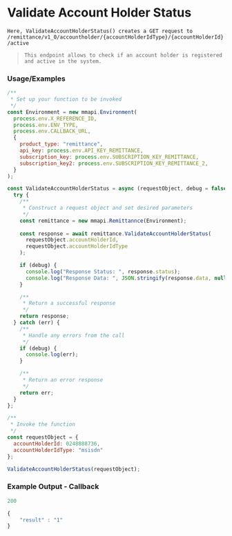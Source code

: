 
# Validate Account Holder Status

`Here, ValidateAccountHolderStatus() creates a GET request to /remittance/v1_0/accountholder/{accountHolderIdType}/{accountHolderId}/active`

> `This endpoint allows to check if an account holder is registered and active in the system.`

### Usage/Examples

```javascript
/**
 * Set up your function to be invoked
 */
const Environment = new mmapi.Environment(
  process.env.X_REFERENCE_ID,
  process.env.ENV_TYPE,
  process.env.CALLBACK_URL,
  {
    product_type: "remittance",
    api_key: process.env.API_KEY_REMITTANCE,
    subscription_key: process.env.SUBSCRIPTION_KEY_REMITTANCE,
    subscription_key2: process.env.SUBSCRIPTION_KEY_REMITTANCE_2,
  }
);

const ValidateAccountHolderStatus = async (requestObject, debug = false) => {
  try {
    /**
     * Construct a request object and set desired parameters
     */
    const remittance = new mmapi.Remittannce(Environment); 
    
    const response = await remittance.ValidateAccountHolderStatus(
      requestObject.accountHolderId, 
      requestObject.accountHolderIdType
    );

    if (debug) {
      console.log("Response Status: ", response.status);
      console.log("Response Data: ", JSON.stringify(response.data, null, 4));
    }

    /**
     * Return a successful response
     */
    return response;
  } catch (err) {
    /**
     * Handle any errors from the call
     */
    if (debug) {
      console.log(err);
    }

    /**
     * Return an error response
     */
    return err;
  }
};

/**
 * Invoke the function
 */
const requestObject = {
  accountHolderId: 0248888736,
  accountHolderIdType: "msisdn"
};

ValidateAccountHolderStatus(requestObject);
```

### Example Output - Callback

```javascript
200

{
    "result" : "1"
}
```
